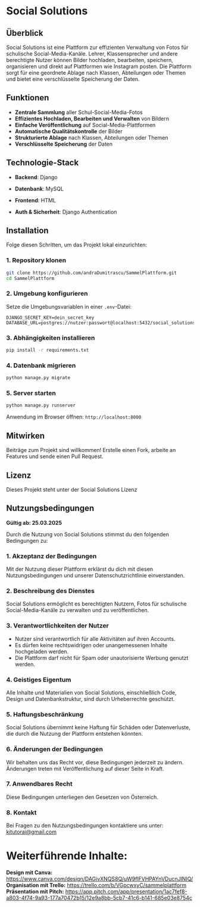 # Social Solutions

## Überblick
Social Solutions ist eine Plattform zur effizienten Verwaltung von Fotos für schulische Social-Media-Kanäle. Lehrer, Klassensprecher und andere berechtigte Nutzer können Bilder hochladen, bearbeiten, speichern, organisieren und direkt auf Plattformen wie Instagram posten. Die Plattform sorgt für eine geordnete Ablage nach Klassen, Abteilungen oder Themen und bietet eine verschlüsselte Speicherung der Daten.

## Funktionen
- **Zentrale Sammlung** aller Schul-Social-Media-Fotos
- **Effizientes Hochladen, Bearbeiten und Verwalten** von Bildern
- **Einfache Veröffentlichung** auf Social-Media-Plattformen
- **Automatische Qualitätskontrolle** der Bilder
- **Strukturierte Ablage** nach Klassen, Abteilungen oder Themen
- **Verschlüsselte Speicherung** der Daten

## Technologie-Stack
- **Backend**: Django

- **Datenbank**: MySQL

- **Frontend**: HTML

- **Auth & Sicherheit**: Django Authentication

## Installation
Folge diesen Schritten, um das Projekt lokal einzurichten:

### 1. Repository klonen
```sh
git clone https://github.com/andraDumitrascu/SammelPlattform.git
cd SammelPlattform
```

### 2. Umgebung konfigurieren
Setze die Umgebungsvariablen in einer `.env`-Datei:
```
DJANGO_SECRET_KEY=dein_secret_key
DATABASE_URL=postgres://nutzer:passwort@localhost:5432/social_solutions
```

### 3. Abhängigkeiten installieren
```sh
pip install -r requirements.txt
```

### 4. Datenbank migrieren
```sh
python manage.py migrate
```

### 5. Server starten
```sh
python manage.py runserver
```

Anwendung im Browser öffnen: `http://localhost:8000`

## Mitwirken
Beiträge zum Projekt sind willkommen! Erstelle einen Fork, arbeite an Features und sende einen Pull Request.

## Lizenz
Dieses Projekt steht unter der Social Solutions Lizenz

## Nutzungsbedingungen
**Gültig ab: 25.03.2025**

Durch die Nutzung von Social Solutions stimmst du den folgenden Bedingungen zu:

### 1. Akzeptanz der Bedingungen
Mit der Nutzung dieser Plattform erklärst du dich mit diesen Nutzungsbedingungen und unserer Datenschutzrichtlinie einverstanden.

### 2. Beschreibung des Dienstes
Social Solutions ermöglicht es berechtigten Nutzern, Fotos für schulische Social-Media-Kanäle zu verwalten und zu veröffentlichen.

### 3. Verantwortlichkeiten der Nutzer
- Nutzer sind verantwortlich für alle Aktivitäten auf ihren Accounts.
- Es dürfen keine rechtswidrigen oder unangemessenen Inhalte hochgeladen werden.
- Die Plattform darf nicht für Spam oder unautorisierte Werbung genutzt werden.

### 4. Geistiges Eigentum
Alle Inhalte und Materialien von Social Solutions, einschließlich Code, Design und Datenbankstruktur, sind durch Urheberrechte geschützt.

### 5. Haftungsbeschränkung
Social Solutions übernimmt keine Haftung für Schäden oder Datenverluste, die durch die Nutzung der Plattform entstehen könnten.

### 6. Änderungen der Bedingungen
Wir behalten uns das Recht vor, diese Bedingungen jederzeit zu ändern. Änderungen treten mit Veröffentlichung auf dieser Seite in Kraft.

### 7. Anwendbares Recht
Diese Bedingungen unterliegen den Gesetzen von Österreich.

### 8. Kontakt
Bei Fragen zu den Nutzungsbedingungen kontaktiere uns unter: kitutorai@gmail.com


# Weiterführende Inhalte:
**Design mit Canva:** https://www.canva.com/design/DAGivXNQS8Q/uW9flFVHPAYnVDucnJlNIQ/
**Organisation mit Trello:** https://trello.com/b/VGpcwxyC/sammelplattform
**Präsentation mit Pitch:** https://app.pitch.com/app/presentation/1ac7fef8-a803-4f74-9a93-177a70472b15/12e9a8bb-5cb7-41c6-b141-685e03e8754c
